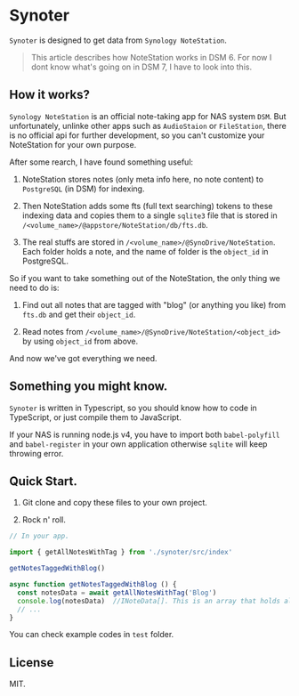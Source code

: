 # Synoter

`Synoter` is designed to get data from `Synology NoteStation`.

> This article describes how NoteStation works in DSM 6. For now I dont know what's going on in DSM 7, I have to look into this.

## How it works?

`Synology NoteStation` is an official note-taking app for NAS system `DSM`. But unfortunately, unlinke other apps such as `AudioStaion` or `FileStation`, there is no official api for further development, so you can't customize your NoteStation for your own purpose.

After some rearch, I have found something useful:

1. NoteStation stores notes (only meta info here, no note content) to `PostgreSQL` (in DSM) for indexing.

2. Then NoteStation adds some fts (full text searching) tokens to these indexing data and copies them to a single `sqlite3` file that is stored in `/<volume_name>/@appstore/NoteStation/db/fts.db`.

3. The real stuffs are stored in `/<volume_name>/@SynoDrive/NoteStation`. Each folder holds a note, and the name of folder is the `object_id` in PostgreSQL.

So if you want to take something out of the NoteStation, the only thing we need to do is:

1. Find out all notes that are tagged with "blog" (or anything you like) from `fts.db` and get their `object_id`.

2. Read notes from `/<volume_name>/@SynoDrive/NoteStation/<object_id>` by using `object_id` from above.

And now we've got everything we need.

## Something you might know.

`Synoter` is written in Typescript, so you should know how to code in TypeScript, or just compile them to JavaScript.

If your NAS is running node.js v4, you have to import both `babel-polyfill` and `babel-register` in your own application otherwise `sqlite` will keep throwing error.

## Quick Start.

1. Git clone and copy these files to your own project.

2. Rock n' roll.

```typescript
// In your app.

import { getAllNotesWithTag } from './synoter/src/index'

getNotesTaggedWithBlog()

async function getNotesTaggedWithBlog () {
  const notesData = await getAllNotesWithTag('Blog')
  console.log(notesData)  //INoteData[]. This is an array that holds all note data.
  // ...
}
```

You can check example codes in `test` folder.

## License

MIT.
